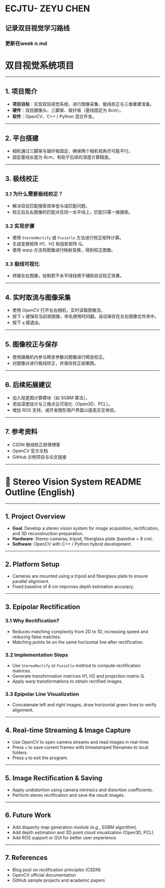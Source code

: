 # ECJTU- ZEYU CHEN
## 记录双目视觉学习路线
### 更新在week n.md

# 双目视觉系统项目

---

## 1. 项目简介  
- **项目目标**：实现双目视觉系统，进行图像采集、极线校正与三维重建准备。  
- **硬件**：双目摄像头、三脚架、玻纤板（基线固定为 8cm）。  
- **软件**：OpenCV、C++ / Python 混合开发。

---

## 2. 平台搭建  
- 相机通过三脚架与玻纤板固定，确保两个相机视角尽可能平行。  
- 固定基线长度为 8cm，有助于后续的深度计算精度。  

---

## 3. 极线校正  
### 3.1 为什么需要极线校正？  
- 解决双目匹配搜索效率低与误匹配问题。  
- 校正后左右图像的匹配点在同一水平线上，匹配只需一维搜索。

### 3.2 实现步骤  
- 使用 `StereoRectify` 或 `Fusiello` 方法进行校正矩阵计算。  
- 生成变换矩阵 H1、H2 和投影矩阵 Q。  
- 使用 warp 方法将图像进行映射变换，得到校正图像。  

### 3.3 极线可视化  
- 拼接左右图像，绘制若干水平绿线用于辅助验证校正效果。  

---

## 4. 实时取流与图像采集  
- 使用 OpenCV 打开左右相机，实时读取图像流。  
- 按下 `s` 键保存当前帧图像，命名使用时间戳，自动保存在左右图像文件夹中。  
- 按下 `q` 键退出。  

---

## 5. 图像校正与保存  
- 使用摄像机内参与畸变参数对图像进行畸变校正。  
- 对图像对进行极线矫正，并保存校正结果图。  

---

## 6. 后续拓展建议  
- 加入视差图计算模块（如 SGBM 算法）。  
- 添加深度估计与三维点云可视化（Open3D、PCL）。  
- 增加 ROS 支持，或开发图形用户界面以提高交互体验。  

---

## 7. 参考资料  
- CSDN 极线校正原理博客  
- OpenCV 官方文档  
- GitHub 示例项目与论文链接

---

# 📙 Stereo Vision System README Outline (English)

---

## 1. Project Overview  
- **Goal**: Develop a stereo vision system for image acquisition, rectification, and 3D reconstruction preparation.  
- **Hardware**: Stereo cameras, tripod, fiberglass plate (baseline = 8 cm).  
- **Software**: OpenCV with C++ / Python hybrid development.

---

## 2. Platform Setup  
- Cameras are mounted using a tripod and fiberglass plate to ensure parallel alignment.  
- Fixed baseline of 8 cm improves depth estimation accuracy.  

---

## 3. Epipolar Rectification  
### 3.1 Why Rectification?  
- Reduces matching complexity from 2D to 1D, increasing speed and reducing false matches.  
- Matching points lie on the same horizontal line after rectification.

### 3.2 Implementation Steps  
- Use `StereoRectify` or `Fusiello` method to compute rectification matrices.  
- Generate transformation matrices H1, H2 and projection matrix Q.  
- Apply warp transformations to obtain rectified images.

### 3.3 Epipolar Line Visualization  
- Concatenate left and right images, draw horizontal green lines to verify alignment.

---

## 4. Real-time Streaming & Image Capture  
- Use OpenCV to open camera streams and read images in real-time.  
- Press `s` to save current frames with timestamped filenames to local folders.  
- Press `q` to exit the program.  

---

## 5. Image Rectification & Saving  
- Apply undistortion using camera intrinsics and distortion coefficients.  
- Perform stereo rectification and save the result images.  

---

## 6. Future Work  
- Add disparity map generation module (e.g., SGBM algorithm).  
- Add depth estimation and 3D point cloud visualization (Open3D, PCL).  
- Add ROS support or GUI for better user experience.  

---

## 7. References  
- Blog post on rectification principles (CSDN)  
- OpenCV official documentation  
- GitHub sample projects and academic papers  

